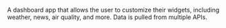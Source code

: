 A dashboard app that allows the user to customize their widgets, including weather, news, air quality, and more. Data is pulled from multiple APIs.
